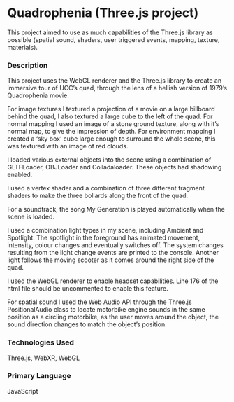 # Quadrophenia (Three.js project)

This project aimed to use as much capabilities of the Three.js library as possible (spatial sound, shaders, user triggered events, mapping, texture, materials).

### Description

This project uses the WebGL renderer and the Three.js library to create an immersive tour of UCC’s quad, through the lens of a hellish version of 1979’s Quadrophenia movie.

For image textures I textured a projection of a movie on a large billboard behind the quad, I also textured a large cube to the left of the quad. For normal mapping I used an image of a stone ground texture, along with it’s normal map, to give the impression of depth. For environment mapping I created a ‘sky box’ cube large enough to surround the whole scene, this was textured with an image of red clouds.

I loaded various external objects into the scene using a combination of GLTFLoader, OBJLoader and Colladaloader. These objects had shadowing enabled.

I used a vertex shader and a combination of three different fragment shaders to make the three bollards along the front of the quad.

For a soundtrack, the song My Generation is played automatically when the scene is loaded.

I used a combination light types in my scene, including Ambient and Spotlight. The spotlight in the foreground has animated movement, intensity, colour changes and eventually switches off.  The system changes resulting from the light change events are printed to the console. Another light follows the moving scooter as it comes around the right side of the quad.

I used the WebGL renderer to enable headset capabilities. Line 176 of the html file should be uncommented to enable this feature.

For spatial sound I used the Web Audio API through the Three.js PositionalAudio class to locate motorbike engine sounds in the same position as a circling motorbike, as the user moves around the object, the sound direction changes to match the object’s position.


### Technologies Used

Three.js, WebXR, WebGL

### Primary Language

JavaScript
